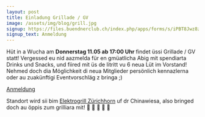 ```yaml
---
layout: post
title: Einladung Grillade / GV
image: /assets/img/blog/grill.jpg
signup: https://files.buendnerclub.ch/index.php/apps/forms/s/iPBT8Jwz8zQE9AACeD6grqEC
signup_text: Anmeldung
---
```


Hüt in a Wucha am **Donnerstag 11.05 ab 17:00 Uhr** findet üssi Grillade / GV statt! Vergessed eu nid aazmelda für en gmüatlicha Abig mit spendiarta Drinks und Snacks, und fiired mit üs de Iitritt vu 6 neua Lüt im Vorstand! Nehmed doch dia Möglichkeit di neua Mitglieder persönlich kennazlerna oder au zuakünftigi Eventvorschläg z bringa ;)

<a class="btn btn-primary" href="https://files.buendnerclub.ch/index.php/apps/forms/s/iPBT8Jwz8zQE9AACeD6grqEC">Anmeldung</a>

Standort wird sii bim [Elektrogrill Zürichhorn](https://goo.gl/maps/zcrnyQf381LXwa7Q8) uf dr Chinawiesa, also bringed doch au öppis zum grilliara mit! 🍔 🌭 🍻 🌊 🌅